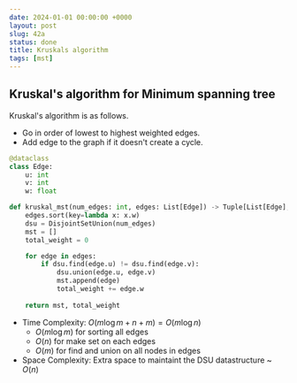 ```yaml
---
date: 2024-01-01 00:00:00 +0000
layout: post
slug: 42a
status: done
title: Kruskals algorithm
tags: [mst]
---
```


## Kruskal's algorithm for Minimum spanning tree

Kruskal's algorithm is as follows. 
- Go in order of lowest to highest weighted edges.
- Add edge to the graph if it doesn't create a cycle. 

```python
@dataclass
class Edge:
    u: int
    v: int
    w: float

def kruskal_mst(num_edges: int, edges: List[Edge]) -> Tuple[List[Edge], float]:
    edges.sort(key=lambda x: x.w)
    dsu = DisjointSetUnion(num_edges)
    mst = []
    total_weight = 0

    for edge in edges:
        if dsu.find(edge.u) != dsu.find(edge.v):
            dsu.union(edge.u, edge.v) 
            mst.append(edge)
            total_weight += edge.w
            
    return mst, total_weight
```

- Time Complexity: $O(m \log m + n + m) = O(m \log n)$ 
    - $O(m \log m)$ for sorting all edges
    - $O(n)$ for make set  on each edges
    - $O(m)$ for find and union on all nodes in edges
- Space Complexity: Extra space to maintaint the DSU datastructure ~ $O(n)$